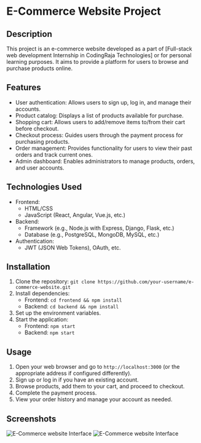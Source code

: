 

# E-Commerce Website Project

## Description
This project is an e-commerce website developed as a part of [Full-stack web development Internship in CodingRaja Technologies] or for personal learning purposes. It aims to provide a platform for users to browse and purchase products online.

## Features
- User authentication: Allows users to sign up, log in, and manage their accounts.
- Product catalog: Displays a list of products available for purchase.
- Shopping cart: Allows users to add/remove items to/from their cart before checkout.
- Checkout process: Guides users through the payment process for purchasing products.
- Order management: Provides functionality for users to view their past orders and track current ones.
- Admin dashboard: Enables administrators to manage products, orders, and user accounts.

## Technologies Used
- Frontend:
  - HTML/CSS
  - JavaScript (React, Angular, Vue.js, etc.)
- Backend:
  - Framework (e.g., Node.js with Express, Django, Flask, etc.)
  - Database (e.g., PostgreSQL, MongoDB, MySQL, etc.)
- Authentication:
  - JWT (JSON Web Tokens), OAuth, etc.


## Installation
1. Clone the repository: `git clone https://github.com/your-username/e-commerce-website.git`
2. Install dependencies:
   - Frontend: `cd frontend && npm install`
   - Backend: `cd backend && npm install`
3. Set up the environment variables.
4. Start the application:
   - Frontend: `npm start`
   - Backend: `npm start`

## Usage
1. Open your web browser and go to `http://localhost:3000` (or the appropriate address if configured differently).
2. Sign up or log in if you have an existing account.
3. Browse products, add them to your cart, and proceed to checkout.
4. Complete the payment process.
5. View your order history and manage your account as needed.

## Screenshots
![E-Commerce website Interface](https://github.com/Deepika1921/E_Commerce-website/assets/164313012/55f5d5f7-7795-4a0c-9c73-e11cac422c43)
![E-Commerce website Interface](https://github.com/Deepika1921/E_Commerce-website/assets/164313012/3ff4bd02-8d57-4f32-949c-b88a691c1a33)



